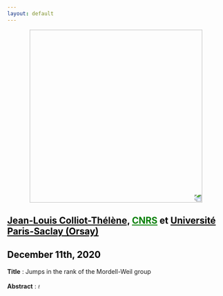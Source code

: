 ```yaml
---
layout: default
---
```


<p align="center">
  <img width="400" height="400" style="transform: rotate(0.5turn);" src="https://upload.wikimedia.org/wikipedia/commons/1/18/Rational_points_of_bounded_height_outside_the_27_lines_on_Clebsch%27s_diagonal_cubic_surface.png">
</p>

## <a href="https://www.imo.universite-paris-saclay.fr/~colliot/" style="color:black">Jean-Louis Colliot-Thélène,</a> <a href="https://www.cnrs.fr/fr/page-daccueil" style="color:green">CNRS</a> <a style="color:black">et</a> <a href="https://www.imo.universite-paris-saclay.fr/" style="color:black">Université Paris-Saclay (Orsay) </a>
## <a style="color:black">December 11th, 2020</a>

<b>Title</b> : Jumps in the rank of the Mordell-Weil group
<br>
<br>
<b>Abstract</b> : <math><mi>t</mi></math>
